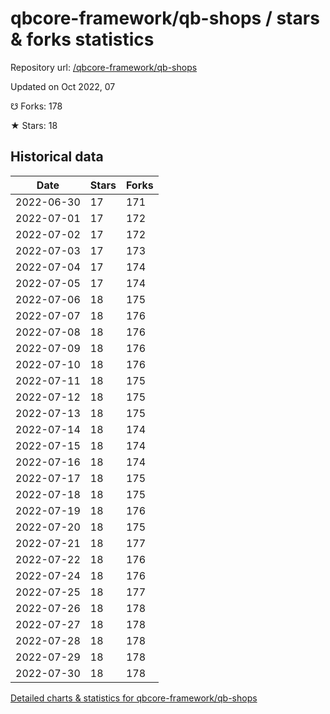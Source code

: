 # qbcore-framework/qb-shops / stars & forks statistics

Repository url: [/qbcore-framework/qb-shops](https://github.com/qbcore-framework/qb-shops)

Updated on Oct 2022, 07

☋ Forks: 178

★ Stars: 18

## Historical data
| Date | Stars | Forks |
|------|-------|-------|
| 2022-06-30 | 17 | 171 | 
| 2022-07-01 | 17 | 172 | 
| 2022-07-02 | 17 | 172 | 
| 2022-07-03 | 17 | 173 | 
| 2022-07-04 | 17 | 174 | 
| 2022-07-05 | 17 | 174 | 
| 2022-07-06 | 18 | 175 | 
| 2022-07-07 | 18 | 176 | 
| 2022-07-08 | 18 | 176 | 
| 2022-07-09 | 18 | 176 | 
| 2022-07-10 | 18 | 176 | 
| 2022-07-11 | 18 | 175 | 
| 2022-07-12 | 18 | 175 | 
| 2022-07-13 | 18 | 175 | 
| 2022-07-14 | 18 | 174 | 
| 2022-07-15 | 18 | 174 | 
| 2022-07-16 | 18 | 174 | 
| 2022-07-17 | 18 | 175 | 
| 2022-07-18 | 18 | 175 | 
| 2022-07-19 | 18 | 176 | 
| 2022-07-20 | 18 | 175 | 
| 2022-07-21 | 18 | 177 | 
| 2022-07-22 | 18 | 176 | 
| 2022-07-24 | 18 | 176 | 
| 2022-07-25 | 18 | 177 | 
| 2022-07-26 | 18 | 178 | 
| 2022-07-27 | 18 | 178 | 
| 2022-07-28 | 18 | 178 | 
| 2022-07-29 | 18 | 178 | 
| 2022-07-30 | 18 | 178 | 


[Detailed charts & statistics for qbcore-framework/qb-shops](https://reviewgithub.com/rep/qbcore-framework/qb-shops)
